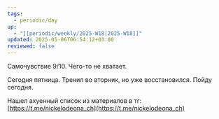 ```yaml
---
tags:
  - periodic/day
up:
  - "[[periodic/weekly/2025-W18|2025-W18]]"
updated: 2025-05-06T06:54:12+03:00
reviewed: false
---
```


Самочувствие 9/10. Чего-то не хватает.

Сегодня пятница. Тренил во вторник, но уже восстановился. Пойду сегодня.

Нашел ахуенный список из материалов в тг: [https://t.me/nickelodeona_ch](https://t.me/nickelodeona_ch)
